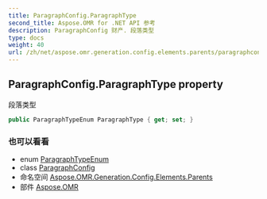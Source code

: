 ```yaml
---
title: ParagraphConfig.ParagraphType
second_title: Aspose.OMR for .NET API 参考
description: ParagraphConfig 财产. 段落类型
type: docs
weight: 40
url: /zh/net/aspose.omr.generation.config.elements.parents/paragraphconfig/paragraphtype/
---
```

## ParagraphConfig.ParagraphType property

段落类型

```csharp
public ParagraphTypeEnum ParagraphType { get; set; }
```

### 也可以看看

* enum [ParagraphTypeEnum](../../../aspose.omr.generation.config.enums/paragraphtypeenum/)
* class [ParagraphConfig](../)
* 命名空间 [Aspose.OMR.Generation.Config.Elements.Parents](../../paragraphconfig/)
* 部件 [Aspose.OMR](../../../)


